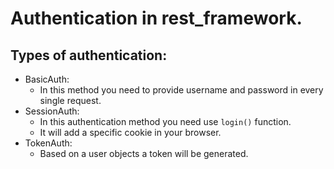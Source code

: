 # Authentication in rest_framework.

## Types of authentication:
- BasicAuth:
  - In this method you need to provide username and password in every single request.
- SessionAuth:
  - In this authentication method you need use `login()` function.
  - It will add a specific cookie in your browser.
- TokenAuth:
  - Based on a user objects a token will be generated.

